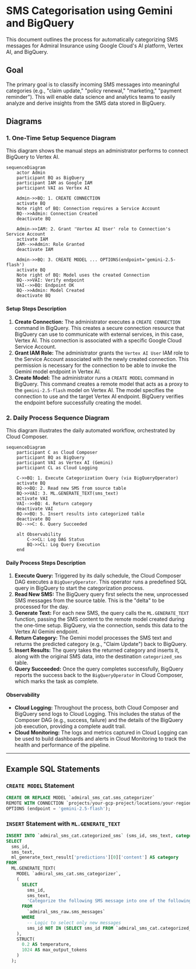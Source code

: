 #  SMS Categorisation using Gemini and BigQuery

This document outlines the process for automatically categorizing SMS messages for Admiral Insurance using Google Cloud's AI platform, Vertex AI, and BigQuery.

## Goal

The primary goal is to classify incoming SMS messages into meaningful categories (e.g., "claim update," "policy renewal," "marketing," "payment reminder"). This will enable data science and analytics teams to easily analyze and derive insights from the SMS data stored in BigQuery.

## Diagrams

### 1. One-Time Setup Sequence Diagram

This diagram shows the manual steps an administrator performs to connect BigQuery to Vertex AI.

```mermaid
sequenceDiagram
    actor Admin
    participant BQ as BigQuery
    participant IAM as Google IAM
    participant VAI as Vertex AI

    Admin->>BQ: 1. CREATE CONNECTION
    activate BQ
    Note right of BQ: Connection requires a Service Account
    BQ-->>Admin: Connection Created
    deactivate BQ

    Admin->>IAM: 2. Grant 'Vertex AI User' role to Connection's Service Account
    activate IAM
    IAM-->>Admin: Role Granted
    deactivate IAM

    Admin->>BQ: 3. CREATE MODEL ... OPTIONS(endpoint='gemini-2.5-flash')
    activate BQ
    Note right of BQ: Model uses the created Connection
    BQ-->>VAI: Verify endpoint
    VAI-->>BQ: Endpoint OK
    BQ-->>Admin: Model Created
    deactivate BQ
```

#### Setup Steps Description
1.  **Create Connection:** The administrator executes a `CREATE CONNECTION` command in BigQuery. This creates a secure connection resource that BigQuery can use to communicate with external services, in this case, Vertex AI. This connection is associated with a specific Google Cloud Service Account.
2.  **Grant IAM Role:** The administrator grants the `Vertex AI User` IAM role to the Service Account associated with the newly created connection. This permission is necessary for the connection to be able to invoke the Gemini model endpoint in Vertex AI.
3.  **Create Model:** The administrator runs a `CREATE MODEL` command in BigQuery. This command creates a remote model that acts as a proxy to the `gemini-2.5-flash` model on Vertex AI. The model specifies the connection to use and the target Vertex AI endpoint. BigQuery verifies the endpoint before successfully creating the model.

### 2. Daily Process Sequence Diagram

This diagram illustrates the daily automated workflow, orchestrated by Cloud Composer.

```mermaid
sequenceDiagram
    participant C as Cloud Composer
    participant BQ as BigQuery
    participant VAI as Vertex AI (Gemini)
    participant CL as Cloud Logging

    C->>BQ: 1. Execute Categorization Query (via BigQueryOperator)
    activate BQ
    BQ->>BQ: 2. Read new SMS from source table
    BQ->>VAI: 3. ML.GENERATE_TEXT(sms_text)
    activate VAI
    VAI-->>BQ: 4. Return category
    deactivate VAI
    BQ->>BQ: 5. Insert results into categorized table
    deactivate BQ
    BQ-->>C: 6. Query Succeeded

    alt Observability
        C->>CL: Log DAG Status
        BQ->>CL: Log Query Execution
    end
```

#### Daily Process Steps Description
1.  **Execute Query:** Triggered by its daily schedule, the Cloud Composer DAG executes a `BigQueryOperator`. This operator runs a predefined SQL query in BigQuery to start the categorization process.
2.  **Read New SMS:** The BigQuery query first selects the new, unprocessed SMS messages from the source table. This is the "delta" to be processed for the day.
3.  **Generate Text:** For each new SMS, the query calls the `ML.GENERATE_TEXT` function, passing the SMS content to the remote model created during the one-time setup. BigQuery, via the connection, sends this data to the Vertex AI Gemini endpoint.
4.  **Return Category:** The Gemini model processes the SMS text and returns the predicted category (e.g., "Claim Update") back to BigQuery.
5.  **Insert Results:** The query takes the returned category and inserts it, along with the original SMS data, into the destination `categorized_sms` table.
6.  **Query Succeeded:** Once the query completes successfully, BigQuery reports the success back to the `BigQueryOperator` in Cloud Composer, which marks the task as complete.

#### Observability
- **Cloud Logging:** Throughout the process, both Cloud Composer and BigQuery send logs to Cloud Logging. This includes the status of the Composer DAG (e.g., success, failure) and the details of the BigQuery job execution, providing a complete audit trail.
- **Cloud Monitoring:** The logs and metrics captured in Cloud Logging can be used to build dashboards and alerts in Cloud Monitoring to track the health and performance of the pipeline.

---

## Example SQL Statements

### `CREATE MODEL` Statement
```sql
CREATE OR REPLACE MODEL `admiral_sms_cat.sms_categorizer`
REMOTE WITH CONNECTION `projects/your-gcp-project/locations/your-region/connections/vertex-ai-connection`
OPTIONS (endpoint = 'gemini-2.5-flash');
```

### `INSERT` Statement with `ML.GENERATE_TEXT`
```sql
INSERT INTO `admiral_sms_cat.categorized_sms` (sms_id, sms_text, category)
SELECT
  sms_id,
  sms_text,
  ml_generate_text_result['predictions'][0]['content'] AS category
FROM
  ML.GENERATE_TEXT(
    MODEL `admiral_sms_cat.sms_categorizer`,
    (
      SELECT
        sms_id,
        sms_text,
        'Categorize the following SMS message into one of the following categories: "Claim Update", "Policy Renewal", "Marketing", "Payment Reminder", "General Inquiry". SMS: ' || sms_text AS prompt
      FROM
        `admiral_sms_raw.sms_messages`
      WHERE
        -- Logic to select only new messages
        sms_id NOT IN (SELECT sms_id FROM `admiral_sms_cat.categorized_sms`)
    ),
    STRUCT(
      0.2 AS temperature,
      1024 AS max_output_tokens
    )
  );
```
